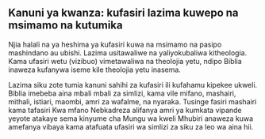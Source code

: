 ## Kanuni ya kwanza: kufasiri lazima kuwepo na msimamo na kutumika

Njia halali na ya heshima ya kufasiri kuwa na msimamo na pasipo mashindano au ubishi. Lazima usitawaliwe na yaliyokubaliwa kitheologia. Kama ufasiri wetu (vizibuo) vimetawaliwa na theolojia yetu, ndipo Biblia inaweza kufanywa iseme kile theolojia yetu inasema.

Lazima siku zote tumia kanuni sahihi za kufasiri ili kufahamu kipekee ukweli. Biblia imebeba aina mbali mbali za simlizi, kama vile mifano, mashairi, mithali, istiari, maombi, amri za wafalme, na nyaraka. Tusinge fasiri mashairi kama tafasiri Kwa mfano Nebkadreza alifanya amri ya kumkata vipande yeyote atakaye sema kinyume cha Mungu wa kweli Mhubiri anaweza kuwa amefanya vibaya kama atafuata ufasiri wa simlizi za siku za leo wa aina hii.

